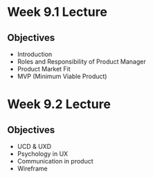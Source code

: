 # Week 9.1 Lecture
## Objectives
- Introduction
- Roles and Responsibility of Product Manager
- Product Market Fit
- MVP (Minimum Viable Product)
# Week 9.2 Lecture
## Objectives
- UCD & UXD
- Psychology in UX
- Communication in product
- Wireframe
